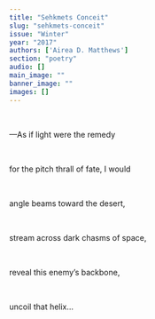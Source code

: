```yaml
---
title: "Sehkmets Conceit"
slug: "sehkmets-conceit"
issue: "Winter"
year: "2017"
authors: ['Airea D. Matthews']
section: "poetry"
audio: []
main_image: ""
banner_image: ""
images: []
---
```

 

 —As if light were the remedy

  

 for the pitch thrall of fate, I would

  

 angle beams toward the desert,

  

 stream across dark chasms of space,

  

 reveal this enemy’s backbone,

  

 uncoil that helix… 

